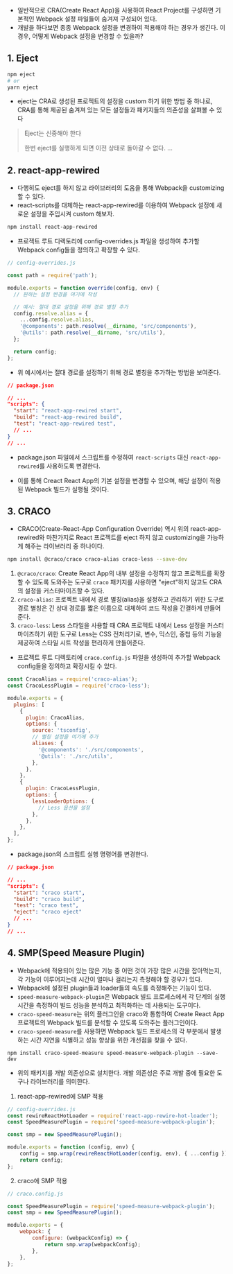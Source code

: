 - 일반적으로 CRA(Create React App)을 사용하여 React Project를 구성하면 기본적인 Webpack 설정 파일들이 숨겨져 구성되어 있다.
- 개발을 하다보면 종종 Webpack 설정을 변경하여 적용해야 하는 경우가 생긴다. 이 경우, 어떻게 Webpack 설정을 변경할 수 있을까?

## 1. Eject
```bash
npm eject
# or
yarn eject
```

- eject는 CRA로 생성된 프로젝트의 설정을 custom 하기 위한 방법 중 하나로, CRA를 통해 제공된 숨겨져 있는 모든 설정들과 패키지들의 의존성을 살펴볼 수 있다

> Eject는 신중해야 한다
> 
> 한번 eject를 실행하게 되면 이전 상태로 돌아갈 수 없다.
> ...


## 2. react-app-rewired

- 다행히도 eject를 하지 않고 라이브러리의 도움을 통해 Webpack을 customizing 할 수 있다.
- react-scripts를 대체하는 react-app-rewired를 이용하여 Webpack 설정에 새로운 설정을 주입시켜 custom 해보자.

```bash
npm install react-app-rewired
```

- 프로젝트 루트 디렉토리에 config-overrides.js 파일을 생성하여 추가할 Webpack config들을 정의하고 확장할 수 있다.

```javascript
// config-overrides.js

const path = require('path');

module.exports = function override(config, env) {
  // 원하는 설정 변경을 여기에 작성

  // 예시: 절대 경로 설정을 위해 경로 별칭 추가
  config.resolve.alias = {
    ...config.resolve.alias,
    '@components': path.resolve(__dirname, 'src/components'),
    '@utils': path.resolve(__dirname, 'src/utils'),
  };

  return config;
};

```

- 위 예시에서는 절대 경로를 설정하기 위해 경로 별칭을 추가하는 방법을 보여준다.

```json
// package.json

// ...
"scripts": {
  "start": "react-app-rewired start",
  "build": "react-app-rewired build",
  "test": "react-app-rewired test",
  // ...
}
// ...

```

- package.json 파일에서 스크립트를 수정하여 `react-scripts` 대신 `react-app-rewired`를 사용하도록 변경한다.

- 이를 통해 Creact React App의 기본 설정을 변경할 수 있으며, 해당 설정이 적용된 Webpack 빌드가 실행될 것이다.

## 3. CRACO
- CRACO(Create-React-App Configuration Override) 역시 위의 react-app-rewired와 마찬가지로 React 프로젝트를 eject 하지 않고 customizing을 가능하게 해주는 라이브러리 중 하나이다.

```bash
npm install @craco/craco craco-alias craco-less --save-dev
```
1. `@craco/craco`: Create React App의 내부 설정을 수정하지 않고 프로젝트를 확장할 수 있도록 도와주는 도구로 `craco` 패키지를 사용하면 "eject"하지 않고도 CRA의 설정을 커스터마이즈할 수 있다.
2. `craco-alias`: 프로젝트 내에서 경로 별칭(alias)을 설정하고 관리하기 위한 도구로 경로 별칭은 긴 상대 경로를 짧은 이름으로 대체하여 코드 작성을 간결하게 만들어 준다.
3. `craco-less`: Less 스타일을 사용할 때 CRA 프로젝트 내에서 Less 설정을 커스터마이즈하기 위한 도구로 Less는 CSS 전처리기로, 변수, 믹스인, 중첩 등의 기능을 제공하여 스타일 시트 작성을 편리하게 만들어준다.

- 프로젝트 루트 디렉토리에 `craco.config.js` 파일을 생성하여 추가할 Webpack config들을 정의하고 확장시킬 수 있다.

```javascript
const CracoAlias = require('craco-alias');
const CracoLessPlugin = require('craco-less');

module.exports = {
  plugins: [
    {
      plugin: CracoAlias,
      options: {
        source: 'tsconfig',
        // 별칭 설정을 여기에 추가
        aliases: {
          '@components': './src/components',
          '@utils': './src/utils',
        },
      },
    },
    {
      plugin: CracoLessPlugin,
      options: {
        lessLoaderOptions: {
          // Less 옵션을 설정
        },
      },
    },
  ],
};

```

- package.json의 스크립트 실행 명령어를 변경한다.

```json
// package.json

// ...
"scripts": {
  "start": "craco start",
  "build": "craco build",
  "test": "craco test",
  "eject": "craco eject"
  // ...
}
// ...

```


## 4. SMP(Speed Measure Plugin)

- Webpack에 적용되어 있는 많은 기능 중 어떤 것이 가장 많은 시간을 잡아먹는지, 각 기능이 이루어지는데 시간이 얼마나 걸리는지 측정해야 할 경우가 있다.
- Webpack에 설정된 plugin들과 loader들의 속도를 측정해주는 기능이 있다.
- `speed-measure-webpack-plugin`은 Webpack 빌드 프로세스에서 각 단계의 실행 시간을 측정하여 빌드 성능을 분석하고 최적화하는 데 사용되는 도구이다.
- `craco-speed-measure`는 위의 플러그인을 craco와 통합하여 Create React App 프로젝트의 Webpack 빌드를 분석할 수 있도록 도와주는 플러그인이다.
- `craco-speed-measure`를 사용하면 Webpack 빌드 프로세스의 각 부분에서 발생하는 시간 지연을 식별하고 성능 향상을 위한 개선점을 찾을 수 있다.

```bach
npm install craco-speed-measure speed-measure-webpack-plugin --save-dev
```

- 위의 패키지를 개발 의존성으로 설치한다. 개발 의존성은 주로 개발 중에 필요한 도구나 라이브러리를 의미한다.

1. react-app-rewired에 SMP 적용
```javascript
// config-overrides.js
const rewireReactHotLoader = require('react-app-rewire-hot-loader');
const SpeedMeasurePlugin = require('speed-measure-webpack-plugin');

const smp = new SpeedMeasurePlugin();

module.exports = function (config, env) {
	config = smp.wrap(rewireReactHotLoader(config, env), { ...config });
	return config;
};
```

2. craco에 SMP 적용
```javascript
// craco.config.js

const SpeedMeasurePlugin = require('speed-measure-webpack-plugin');
const smp = new SpeedMeasurePlugin();

module.exports = {
	webpack: {
		configure: (webpackConfig) => {
			return smp.wrap(webpackConfig);
		},
	},
};
```

